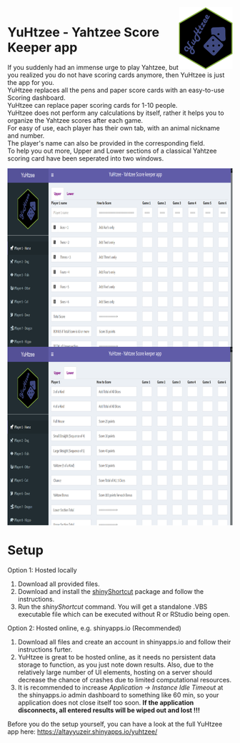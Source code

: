 <img src="www/YuHtzee-logo.png" align="right" width=120 height=139 alt="" />

# YuHtzee - Yahtzee Score Keeper app
If you suddenly had an immense urge to play Yahtzee, but you realized you do not have scoring cards anymore, then YuHtzee is just the app for you.\
YuHtzee replaces all the pens and paper score cards with an easy-to-use Scoring dashboard.\
YuHtzee can replace paper scoring cards for 1-10 people.\
YuHtzee does not perform any calculations by itself, rather it helps you to organize the Yahtzee scores after each game.\
For easy of use, each player has their own tab, with an animal nickname and number.\
The player's name can also be provided in the corresponding field.\
To help you out more, Upper and Lower sections of a classical Yahtzee scoring card have been seperated into two windows.

<img src="user_interface-upper.png" align="center" width=100% height=400 alt="" />
<img src="user_interface-lower.png" align="center" width=100% height=400 alt="" />

# Setup
Option 1: Hosted locally 
1. Download all provided files.
2. Download and install the [shinyShortcut](https://cran.r-project.org/web/packages/shinyShortcut/README.html) package and follow the instructions. 
3. Run the _shinyShortcut_ command. You will get a standalone .VBS executable file which can be executed without R or RStudio being open.

Option 2: Hosted online, e.g. shinyapps.io (Recommended)
1. Download all files and create an account in shinyapps.io and follow their instructions furter.
2. YuHtzee is great to be hosted online, as it needs no persistent data storage to function, as you just note down results. Also, due to the relatively large number of UI elements, hosting on a server should decrease the chance of crashes due to limited computational resources.
3. It is recommended to increase _Application -> Instance Idle Timeout_ at the shinyapps.io admin dashboard to something like 60 min, so your application does not close itself too soon. **If the application disconnects, all entered results will be wiped out and lost !!!**

Before you do the setup yourself, you can have a look at the full YuHtzee app here: https://altayyuzeir.shinyapps.io/yuhtzee/
